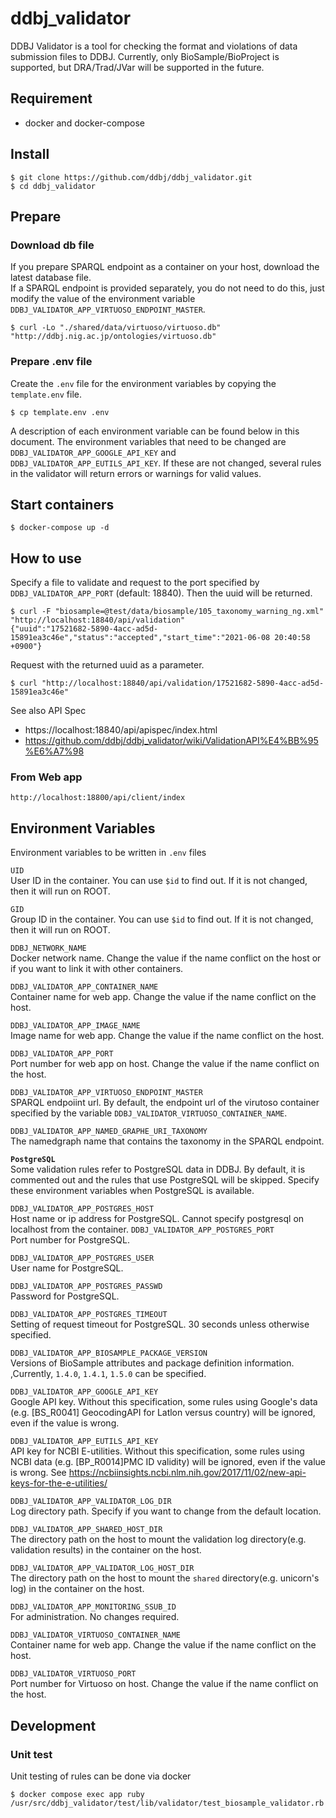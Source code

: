 # ddbj_validator
DDBJ Validator is a tool for checking the format and violations of data submission files to DDBJ. Currently, only BioSample/BioProject is supported, but DRA/Trad/JVar will be supported in the future.

## Requirement
* docker and docker-compose

## Install
```
$ git clone https://github.com/ddbj/ddbj_validator.git
$ cd ddbj_validator
```

## Prepare
### Download db file
If you prepare SPARQL endpoint as a container on your host, download the latest database file.  
If a SPARQL endpoint is provided separately, you do not need to do this, just modify the value of the environment variable `DDBJ_VALIDATOR_APP_VIRTUOSO_ENDPOINT_MASTER`.
```
$ curl -Lo "./shared/data/virtuoso/virtuoso.db" "http://ddbj.nig.ac.jp/ontologies/virtuoso.db"
```

### Prepare .env file
Create the `.env` file for the environment variables by copying the `template.env` file.
```
$ cp template.env .env
```
A description of each environment variable can be found below in this document.
The environment variables that need to be changed are `DDBJ_VALIDATOR_APP_GOOGLE_API_KEY` and `DDBJ_VALIDATOR_APP_EUTILS_API_KEY`. If these are not changed, several rules in the validator will return errors or warnings for valid values.

## Start containers
```
$ docker-compose up -d
```

## How to use
Specify a file to validate and request to the port specified by `DDBJ_VALIDATOR_APP_PORT` (default: 18840). Then the uuid will be returned.
```
$ curl -F "biosample=@test/data/biosample/105_taxonomy_warning_ng.xml" "http://localhost:18840/api/validation"
{"uuid":"17521682-5890-4acc-ad5d-15891ea3c46e","status":"accepted","start_time":"2021-06-08 20:40:58 +0900"}
```
Request with the returned uuid as a parameter.
```
$ curl "http://localhost:18840/api/validation/17521682-5890-4acc-ad5d-15891ea3c46e"
```
See also API Spec  
* https://localhost:18840/api/apispec/index.html
* https://github.com/ddbj/ddbj_validator/wiki/ValidationAPI%E4%BB%95%E6%A7%98

### From Web app
```
http://localhost:18800/api/client/index
```
## Environment Variables
Environment variables to be written in `.env` files

`UID`  
User ID in the container. You can use `$id` to find out. If it is not changed, then it will run on ROOT.

`GID`  
Group ID in the container. You can use `$id` to find out. If it is not changed, then it will run on ROOT.

`DDBJ_NETWORK_NAME`  
Docker network name. Change the value if the name conflict on the host or if you want to link it with other containers.

`DDBJ_VALIDATOR_APP_CONTAINER_NAME`  
Container name for web app. Change the value if the name conflict on the host.  

`DDBJ_VALIDATOR_APP_IMAGE_NAME`  
Image name for web app. Change the value if the name conflict on the host.  

`DDBJ_VALIDATOR_APP_PORT`  
Port number for web app on host. Change the value if the name conflict on the host.  

`DDBJ_VALIDATOR_APP_VIRTUOSO_ENDPOINT_MASTER`  
SPARQL endpoiint url.  By default, the endpoint url of the virutoso container specified by the variable `DDBJ_VALIDATOR_VIRTUOSO_CONTAINER_NAME`.  

`DDBJ_VALIDATOR_APP_NAMED_GRAPHE_URI_TAXONOMY`  
The namedgraph name that contains the taxonomy in the SPARQL endpoint.

**`PostgreSQL`**  
Some validation rules refer to PostgreSQL data in DDBJ.  By default, it is commented out and the rules that use PostgreSQL will be skipped. Specify these environment variables when PostgreSQL is available.

`DDBJ_VALIDATOR_APP_POSTGRES_HOST`  
Host name or ip address for PostgreSQL. Cannot specify postgresql on localhost from the container.
`DDBJ_VALIDATOR_APP_POSTGRES_PORT`  
Port number for PostgreSQL.

`DDBJ_VALIDATOR_APP_POSTGRES_USER`  
User name for PostgreSQL.

`DDBJ_VALIDATOR_APP_POSTGRES_PASSWD`  
Password for PostgreSQL.

`DDBJ_VALIDATOR_APP_POSTGRES_TIMEOUT`  
Setting of request timeout for PostgreSQL. 30 seconds unless otherwise specified.

`DDBJ_VALIDATOR_APP_BIOSAMPLE_PACKAGE_VERSION`  
Versions of BioSample attributes and package definition information. ,Currently, `1.4.0`, `1.4.1`, `1.5.0` can be specified.

`DDBJ_VALIDATOR_APP_GOOGLE_API_KEY`  
Google API key.  Without this specification, some rules using Google's data (e.g. [BS_R0041] GeocodingAPI for Latlon versus country) will be ignored, even if the value is wrong.

`DDBJ_VALIDATOR_APP_EUTILS_API_KEY`  
API key for NCBI E-utilities. Without this specification, some rules using NCBI data (e.g. [BP_R0014]PMC ID validity) will be ignored, even if the value is wrong. See https://ncbiinsights.ncbi.nlm.nih.gov/2017/11/02/new-api-keys-for-the-e-utilities/

`DDBJ_VALIDATOR_APP_VALIDATOR_LOG_DIR`  
Log directory path. Specify if you want to change from the default location.

`DDBJ_VALIDATOR_APP_SHARED_HOST_DIR`  
The directory path on the host to mount the validation log directory(e.g. validation results) in the container on the host.

`DDBJ_VALIDATOR_APP_VALIDATOR_LOG_HOST_DIR`  
The directory path on the host to mount the `shared` directory(e.g. unicorn's log) in the container on the host.

`DDBJ_VALIDATOR_APP_MONITORING_SSUB_ID`  
For administration. No changes required.

`DDBJ_VALIDATOR_VIRTUOSO_CONTAINER_NAME`  
Container name for web app. Change the value if the name conflict on the host.

`DDBJ_VALIDATOR_VIRTUOSO_PORT`  
Port number for Virtuoso on host. Change the value if the name conflict on the host.


## Development
### Unit test
Unit testing of rules can be done via docker
```
$ docker compose exec app ruby /usr/src/ddbj_validator/test/lib/validator/test_biosample_validator.rb
```